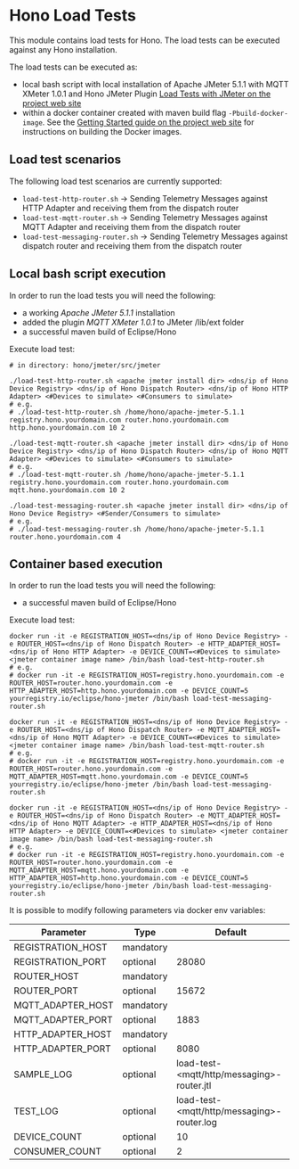 # Hono Load Tests

This module contains load tests for Hono. The load tests can be executed against any Hono installation.

The load tests can be executed as:

* local bash script with local installation of Apache JMeter 5.1.1 with MQTT XMeter 1.0.1 and Hono JMeter Plugin [Load Tests with JMeter on the project web site](https://www.eclipse.org/hono/docs/user-guide/jmeter_load_tests/)
* within a docker container created with maven build flag `-Pbuild-docker-image`. See the [Getting Started guide on the project web site](https://www.eclipse.org/hono/getting-started/) for instructions on building the Docker images.

## Load test scenarios

The following load test scenarios are currently supported:

* `load-test-http-router.sh` -> Sending Telemetry Messages against HTTP Adapter and receiving them from the dispatch router
* `load-test-mqtt-router.sh` -> Sending Telemetry Messages against MQTT Adapter and receiving them from the dispatch router
* `load-test-messaging-router.sh` -> Sending Telemetry Messages against dispatch router and receiving them from the dispatch router

## Local bash script execution

In order to run the load tests you will need the following:

* a working *Apache JMeter 5.1.1* installation
* added the plugin *MQTT XMeter 1.0.1* to JMeter /lib/ext folder
* a successful maven build of Eclipse/Hono

Execute load test:

    # in directory: hono/jmeter/src/jmeter

    ./load-test-http-router.sh <apache jmeter install dir> <dns/ip of Hono Device Registry> <dns/ip of Hono Dispatch Router> <dns/ip of Hono HTTP Adapter> <#Devices to simulate> <#Consumers to simulate>
    # e.g. 
    # ./load-test-http-router.sh /home/hono/apache-jmeter-5.1.1 registry.hono.yourdomain.com router.hono.yourdomain.com http.hono.yourdomain.com 10 2

    ./load-test-mqtt-router.sh <apache jmeter install dir> <dns/ip of Hono Device Registry> <dns/ip of Hono Dispatch Router> <dns/ip of Hono MQTT Adapter> <#Devices to simulate> <#Consumers to simulate>
    # e.g.
    # ./load-test-mqtt-router.sh /home/hono/apache-jmeter-5.1.1 registry.hono.yourdomain.com router.hono.yourdomain.com mqtt.hono.yourdomain.com 10 2

    ./load-test-messaging-router.sh <apache jmeter install dir> <dns/ip of Hono Device Registry> <#Sender/Consumers to simulate>
    # e.g.
    # ./load-test-messaging-router.sh /home/hono/apache-jmeter-5.1.1 router.hono.yourdomain.com 4

## Container based execution

In order to run the load tests you will need the following:

* a successful maven build of Eclipse/Hono

Execute load test:

    docker run -it -e REGISTRATION_HOST=<dns/ip of Hono Device Registry> -e ROUTER_HOST=<dns/ip of Hono Dispatch Router> -e HTTP_ADAPTER_HOST=<dns/ip of Hono HTTP Adapter> -e DEVICE_COUNT=<#Devices to simulate> <jmeter container image name> /bin/bash load-test-http-router.sh
    # e.g.
    # docker run -it -e REGISTRATION_HOST=registry.hono.yourdomain.com -e ROUTER_HOST=router.hono.yourdomain.com -e HTTP_ADAPTER_HOST=http.hono.yourdomain.com -e DEVICE_COUNT=5 yourregistry.io/eclipse/hono-jmeter /bin/bash load-test-messaging-router.sh

    docker run -it -e REGISTRATION_HOST=<dns/ip of Hono Device Registry> -e ROUTER_HOST=<dns/ip of Hono Dispatch Router> -e MQTT_ADAPTER_HOST=<dns/ip of Hono MQTT Adapter> -e DEVICE_COUNT=<#Devices to simulate> <jmeter container image name> /bin/bash load-test-mqtt-router.sh
    # e.g.
    # docker run -it -e REGISTRATION_HOST=registry.hono.yourdomain.com -e ROUTER_HOST=router.hono.yourdomain.com -e MQTT_ADAPTER_HOST=mqtt.hono.yourdomain.com -e DEVICE_COUNT=5 yourregistry.io/eclipse/hono-jmeter /bin/bash load-test-messaging-router.sh

    docker run -it -e REGISTRATION_HOST=<dns/ip of Hono Device Registry> -e ROUTER_HOST=<dns/ip of Hono Dispatch Router> -e MQTT_ADAPTER_HOST=<dns/ip of Hono MQTT Adapter> -e HTTP_ADAPTER_HOST=<dns/ip of Hono HTTP Adapter> -e DEVICE_COUNT=<#Devices to simulate> <jmeter container image name> /bin/bash load-test-messaging-router.sh
    # e.g.
    # docker run -it -e REGISTRATION_HOST=registry.hono.yourdomain.com -e ROUTER_HOST=router.hono.yourdomain.com -e MQTT_ADAPTER_HOST=mqtt.hono.yourdomain.com -e HTTP_ADAPTER_HOST=http.hono.yourdomain.com -e DEVICE_COUNT=5 yourregistry.io/eclipse/hono-jmeter /bin/bash load-test-messaging-router.sh

It is possible to modify following parameters via docker env variables:

| Parameter | Type | Default |
|-----------|------|---------|
|REGISTRATION_HOST|mandatory||
|REGISTRATION_PORT|optional|28080|
|ROUTER_HOST|mandatory||
|ROUTER_PORT|optional|15672|
|MQTT_ADAPTER_HOST|mandatory||
|MQTT_ADAPTER_PORT|optional|1883|
|HTTP_ADAPTER_HOST|mandatory||
|HTTP_ADAPTER_PORT|optional|8080|
|SAMPLE_LOG|optional|load-test-<mqtt/http/messaging>-router.jtl|
|TEST_LOG|optional|load-test-<mqtt/http/messaging>-router.log|
|DEVICE_COUNT|optional|10|
|CONSUMER_COUNT|optional|2|